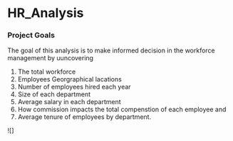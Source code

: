 # HR_Analysis

### Project Goals
The goal of this analysis is to make informed decision in the workforce management by uuncovering
1. The total workforce
2. Employees Georgraphical lacations
3. Number of employees hired each year
4. Size of each department
5. Average salary in each department
6. How commission impacts the total compenstion of each employee and
7. Average tenure of employees by department.

![]
